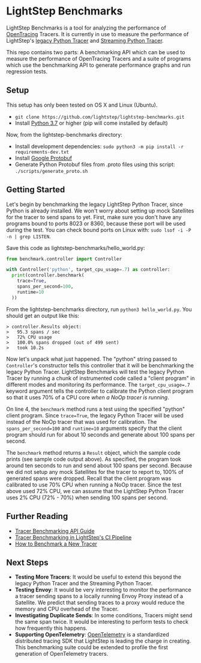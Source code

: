 # LightStep Benchmarks

LightStep Benchmarks is a tool for analyzing the performance of [OpenTracing](https://opentracing.io/) Tracers. It is currently in use to measure the performance of LightStep's [legacy Python Tracer](https://github.com/lightstep/lightstep-tracer-python) and [Streaming Python Tracer](https://pypi.org/project/lightstep-native/).

This repo contains two parts: A benchmarking API which can be used to measure the performance of OpenTracing Tracers and a suite of programs which use the benchmarking API to generate performance graphs and run regression tests.

## Setup

This setup has only been tested on OS X and Linux (Ubuntu).

- `git clone https://github.com/lightstep/lightstep-benchmarks.git`
- Install [Python 3.7](https://www.python.org/downloads/) or higher (pip will come installed by default)

Now, from the lightstep-benchmarks directory:

- Install development dependencies: `sudo python3 -m pip install -r requirements-dev.txt`
- Install [Google Protobuf](https://github.com/protocolbuffers/protobuf/releases)
- Generate Python Protobuf files from .proto files using this script: `./scripts/generate_proto.sh`

## Getting Started

Let's begin by benchmarking the legacy LightStep Python Tracer, since Python is already installed. We won't worry about setting up mock Satellites for the tracer to send spans to yet. First, make sure you don't have any programs bound to ports 8023 or 8360, because these port will be used during the test. You can check bound ports on Linux with: `sudo lsof -i -P -n | grep LISTEN`.

Save this code as lightstep-benchmarks/hello_world.py:

```python
from benchmark.controller import Controller

with Controller('python', target_cpu_usage=.7) as controller:
  print(controller.benchmark(
    trace=True,
    spans_per_second=100,
    runtime=10
  ))
```

From the lightstep-benchmarks directory, run `python3 hello_world.py`. You should get an output like this:

```
> controller.Results object:
>   95.3 spans / sec
>   72% CPU usage
>   100.0% spans dropped (out of 499 sent)
>   took 10.2s
```

Now let's unpack what just happened. The "python" string passed to `Controller`'s constructor tells this controller that it will be benchmarking the legacy Python Tracer. LightStep Benchmarks will test the legacy Python Tracer by running a chunk of instrumented code called a "client program" in different modes and monitoring its performance. The `target_cpu_usage=.7` keyword argument tells the controller to calibrate the Python client program so that it uses 70% of a CPU core _when a NoOp tracer is running_.

On line 4, the `benchmark` method runs a test using the specified "python" client program. Since `trace=True`, the legacy Python Tracer will be used instead of the NoOp tracer that was used for calibration. The `spans_per_second=100` and `runtime=10` arguments specify that the client program should run for about 10 seconds and generate about 100 spans per second.

The `benchmark` method returns a `Result` object, which the sample code prints (see sample code output above). As specified, the program took around ten seconds to run and send about 100 spans per second. Because we did not setup any mock Satellites for the tracer to report to, 100% of generated spans were dropped. Recall that the client program was calibrated to use 70% CPU when running a NoOp tracer. Since the test above used 72% CPU, we can assume that the LightStep Python Tracer uses 2% CPU (72% - 70%) when sending 100 spans per second.

## Further Reading

- [Tracer Benchmarking API Guide](./docs/api.md)
- [Tracer Benchmarking in LightStep's CI Pipeline](./docs/ci.md)
- [How to Benchmark a New Tracer](./docs/adding_tracers.md)

## Next Steps

- **Testing More Tracers**: It would be useful to extend this beyond the legacy Python Tracer and the Streaming Python Tracer.
- **Testing Envoy**: It would be very interesting to monitor the performance a tracer sending spans to a locally running Envoy Proxy instead of a Satellite. We predict that sending traces to a proxy would reduce the memory and CPU overhead of the Tracer.
- **Investigating Duplicate Sends**: In some conditions, Tracers might send the same span twice. It would be interesting to perform tests to check how frequently this happens.
- **Supporting OpenTelemetry**: [OpenTelemetry](https://opentelemetry.io/) is a standardized distributed tracing SDK that LightStep is leading the charge in creating. This benchmarking suite could be extended to profile the first generation of OpenTelemetry tracers.
